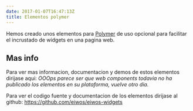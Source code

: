 ```yaml
---
date: 2017-01-07T16:47:13Z
title: Elementos polymer
---
```


Hemos creado unos elementos para [Polymer](https://www.polymer-project.org/1.0/) de uso opcional para facilitar el incrustado
de widgets en una pagina web.

## Mas info
Para ver mas informacion, documentacion y demos de estos elementos dirijase aqui: *OOOps parece ser que web  components todavia no
ha publicado los elementos en su plataforma, vuelve otro dia.*

Para ver el codigo fuente y documentacion de los elementos dirijase al github: https://github.com/eiwos/eiwos-widgets
